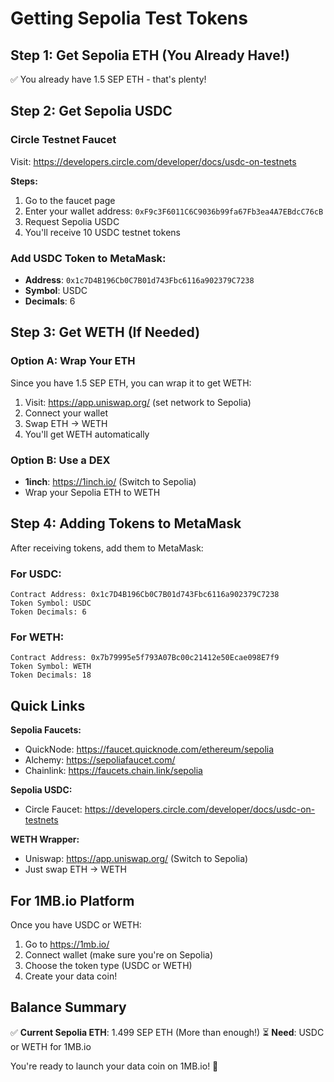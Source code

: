 # Getting Sepolia Test Tokens

## Step 1: Get Sepolia ETH (You Already Have!)

✅ You already have 1.5 SEP ETH - that's plenty!

## Step 2: Get Sepolia USDC

### Circle Testnet Faucet
Visit: https://developers.circle.com/developer/docs/usdc-on-testnets

**Steps:**
1. Go to the faucet page
2. Enter your wallet address: `0xF9c3F6011C6C9036b99fa67Fb3ea4A7EBdcC76cB`
3. Request Sepolia USDC
4. You'll receive 10 USDC testnet tokens

### Add USDC Token to MetaMask:
- **Address**: `0x1c7D4B196Cb0C7B01d743Fbc6116a902379C7238`
- **Symbol**: USDC
- **Decimals**: 6

## Step 3: Get WETH (If Needed)

### Option A: Wrap Your ETH
Since you have 1.5 SEP ETH, you can wrap it to get WETH:

1. Visit: https://app.uniswap.org/ (set network to Sepolia)
2. Connect your wallet
3. Swap ETH → WETH
4. You'll get WETH automatically

### Option B: Use a DEX
- **1inch**: https://1inch.io/ (Switch to Sepolia)
- Wrap your Sepolia ETH to WETH

## Step 4: Adding Tokens to MetaMask

After receiving tokens, add them to MetaMask:

### For USDC:
```
Contract Address: 0x1c7D4B196Cb0C7B01d743Fbc6116a902379C7238
Token Symbol: USDC
Token Decimals: 6
```

### For WETH:
```
Contract Address: 0x7b79995e5f793A07Bc00c21412e50Ecae098E7f9
Token Symbol: WETH
Token Decimals: 18
```

## Quick Links

**Sepolia Faucets:**
- QuickNode: https://faucet.quicknode.com/ethereum/sepolia
- Alchemy: https://sepoliafaucet.com/
- Chainlink: https://faucets.chain.link/sepolia

**Sepolia USDC:**
- Circle Faucet: https://developers.circle.com/developer/docs/usdc-on-testnets

**WETH Wrapper:**
- Uniswap: https://app.uniswap.org/ (Switch to Sepolia)
- Just swap ETH → WETH

## For 1MB.io Platform

Once you have USDC or WETH:
1. Go to https://1mb.io/
2. Connect wallet (make sure you're on Sepolia)
3. Choose the token type (USDC or WETH)
4. Create your data coin!

## Balance Summary

✅ **Current Sepolia ETH**: 1.499 SEP ETH (More than enough!)
⏳ **Need**: USDC or WETH for 1MB.io

You're ready to launch your data coin on 1MB.io! 🚀

